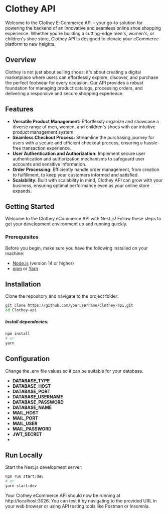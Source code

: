 
# Clothey API

Welcome to the Clothey E-Commerce API – your go-to solution for powering the backend of an innovative and seamless online shoe shopping experience. Whether you're building a cutting-edge men's, women's, or children's shoe store, Clothey API is designed to elevate your eCommerce platform to new heights.

## Overview

Clothey is not just about selling shoes; it's about creating a digital marketplace where users can effortlessly explore, discover, and purchase the perfect footwear for every occasion. Our API provides a robust foundation for managing product catalogs, processing orders, and delivering a responsive and secure shopping experience.

## Features

- **Versatile Product Management:** Effortlessly organize and showcase a diverse range of men, women, and children's shoes with our intuitive product management system.
- **Seamless Checkout Process:** Streamline the purchasing journey for users with a secure and efficient checkout process, ensuring a hassle-free transaction experience.
- **User Authentication and Authorization:** Implement secure user authentication and authorization mechanisms to safeguard user accounts and sensitive information.
- **Order Processing:** Efficiently handle order management, from creation to fulfillment, to keep your customers informed and satisfied.
- **Scalability:** Built with scalability in mind, Clothey API can grow with your business, ensuring optimal performance even as your online store expands.

## Getting Started

Welcome to the Clothey eCommerce API with Nest.js! Follow these steps to get your development environment up and running quickly.

### Prerequisites

Before you begin, make sure you have the following installed on your machine:

- [Node.js](https://nodejs.org/) (version 14 or higher)
- [npm](https://www.npmjs.com/) or [Yarn](https://yarnpkg.com/)
## Installation

Clone the repository and navigate to the project folder:

```bash
git clone https://github.com/yourusername/Clothey-api.git
cd Clothey-api
```

##### Install dependecies:

```bash
npm install
# or
yarn
```

## Configuration

Change the .env file values so it can be suitable for your database.

- **DATABASE_TYPE**
- **DATABASE_HOST**
- **DATABASE_PORT**
- **DATABASE_USERNAME**
- **DATABASE_PASSWORD**
- **DATABASE_NAME**
- **MAIL_HOST**
- **MAIL_PORT**
- **MAIL_USER**
- **MAIL_PASSWORD**
- **JWT_SECRET**
- 
## Run Locally

Start the Nest.js development server:

```bash
npm run start:dev
# or
yarn start:dev
```

Your Clothey eCommerce API should now be running at http://localhost:3026. You can test it by navigating to the provided URL in your web browser or using API testing tools like Postman or Insomnia.
